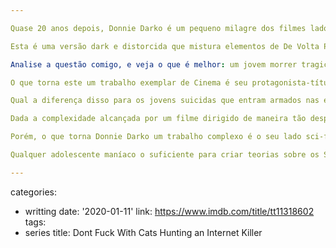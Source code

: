 ```yaml
---

Quase 20 anos depois, Donnie Darko é um pequeno milagre dos filmes lado B de baixo orçamento. Com um elenco misteriosamente relevante -- vários atores se tornaram revelações -- e a profunda ideia de chacoalhar a sociedade americana com sua crítica às soluções imediatistas baseadas em pílulas, terapia e auto-ajuda, sua viagem no tempo é a cereja no bolo de uma história que não permite que coloquemos ou tiremos nada, mas que ao mesmo tempo permita tantas interpretações diferentes.

Esta é uma versão dark e distorcida que mistura elementos de De Volta Para o Futuro com Efeito Borboleta, além de ser uma clara inspiração a Beleza Americana, que ganhou o Oscar por ser mais "adulto". Porém, o filme de Kevin Spacey possui em seu pano de fundo a mesma sociedade e a mesma crítica (e, ponto seja dado, foi precursor a Darko). Por ser baixo orçamento, este é um trabalho bem mais solto, e nos leva a de fato questionar o que é está realidade que vivemos, em vez de simplesmente condená-la.

Analise a questão comigo, e veja o que é melhor: um jovem morrer tragicamente em um acidente inexplicável ou seus 28 dias tortuosos e incômodos que se seguem se ele não tivesse morrido? Donnie Darko só nos permite saber dessa pergunta em sua revisita, mas da primeira vez o impacto é sentido de forma inconsciente pela sua música-tema, Mad World (mundo insano), tocada nos momentos finais do filme. Faz refletir ao mesmo tempo que consola. Agora é a hora que você vai no Spotify e dá play nessa música.

O que torna este um trabalho exemplar de Cinema é seu protagonista-título (Jake Gyllenhaal), pelo que ele representa na história. Ele é a peça do quebra-cabeça que não deveria existir, mas que existe mesmo assim, e recebe recados de um agente do futuro que usa uma máscara bizarra de coelho. Esses recados se misturam com ordens de inundar a escola ou queimar uma casa. Ele não sabe por que isso é importante, mas não tem escolha.

Qual a diferença disso para os jovens suicidas que entram armados nas escolas para cometer assassinatos em massa? Não seria Darko uma versão mais palatável dessa vontade ao mesmo tempo insuportável e incontrolável de alguns jovens de por um fim em tudo isso? O filósofo/psicólogo Jordan Peterson descreve em seu livro 12 Rules uma base racional pelo qual eles têm seus motivos para cometer essas atrocidades, como um sentimento auto-destrutivo, mas note que apenas em uma sociedade como a americana se cria ambiente tão propício para um comportamento como esse.

Dada a complexidade alcançada por um filme dirigido de maneira tão despretensiosa e mais focado em seu lado sci-fi, é provável que nem o diretor/roteirista Richard Kelly tenha pensado seriamente no assunto, e como ele nunca mais se destacou no cinema novamente é até plausível (seu último trabalho, o péssimo A Caixa, já tem dez anos). Mas como eu falei no início, se trata de um pequeno milagre ele ter capturado a essência desse tema em detalhes de uma família e comunidade disfuncional que aos poucos se tornarão relevantes para o acontecimento principal.

Porém, o que torna Donnie Darko um trabalho complexo é o seu lado sci-fi. Constituído com um equilíbrio insano mantido durante todo o filme entre pelo menos duas versões da história, ao final podemos concluir com peso igual de probabilidade que esta é 1) a história de uma viagem no tempo que cria um loop temporal incompreensível ou que esta é 2) a narrativa de um garoto esquizofrênico com sérios problemas de auto-controle, e a única cena que nos diz em qual devemos acreditar é a que segue logo depois da música Mad World.

Qualquer adolescente maníaco o suficiente para criar teorias sobre os Smurfs aplaudiria de pé Donnie Darko. O filme ou a pessoa responsável pelos únicos momentos sanos daquela história.

---
```

categories:
- writting
date: '2020-01-11'
link: https://www.imdb.com/title/tt11318602
tags:
- series
title: Dont Fuck With Cats Hunting an Internet Killer
